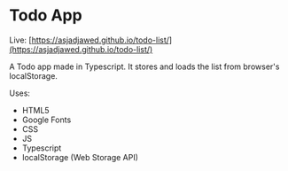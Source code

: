 # Todo App

Live: [https://asjadjawed.github.io/todo-list/](https://asjadjawed.github.io/todo-list/)

A Todo app made in Typescript. It stores and loads the list from browser's localStorage.

Uses:

- HTML5
- Google Fonts
- CSS
- JS
- Typescript
- localStorage (Web Storage API)
